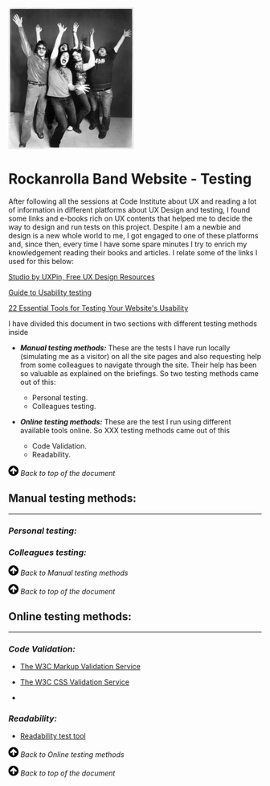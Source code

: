 ![Band Logo](assets\images\logo_250x282.jpg "The Invasors") 

# __Rockanrolla Band Website - Testing__

After following all the sessions at Code Institute about UX and reading a lot of information in different platforms about UX Design and testing, I found some links and e-books rich on UX contents that helped me to decide the way to design and run tests on this project. Despite I am a newbie and design is a new whole world to me, I got engaged to one of these platforms and, since then, every time I have some spare minutes I try to enrich my knowledgement reading their books and articles. I relate some of the links I used for this below: 

[Studio by UXPin, Free UX Design Resources](https://www.uxpin.com/studio/)

[Guide to Usability testing](https://www.uxpin.com/studio/ebooks/guide-to-usability-testing/)

[22 Essential Tools for Testing Your Website's Usability](https://mashable.com/2011/09/30/website-usability-tools/?europe=true)

I have divided this document in two sections with different testing methods inside

+ __*Manual testing methods:*__ These are the tests I have run locally (simulating me as a visitor) on all the site pages and also requesting help from some colleagues to navigate through the site. Their help has been so valuable as explained on the briefings. So two testing methods came out of this:
    - Personal testing.
    - Colleagues testing.

+ __*Online testing methods:*__ These are the test I run using different available tools online. So XXX testing methods came out of this
    - Code Validation. 
    - Readability.

[![Back to top of the document](assets/images/icons/buttonup_20_20.jpg "Rockanrolla Band Website - Testing")](#rockanrolla-band-website---testing) *Back to top of the document*
  
## __Manual testing methods:__
---
### __*Personal testing:*__ 
### __*Colleagues testing:*__ 

[![Manual testing methods](assets/images/icons/buttonup_20_20.jpg "Manual testing methods")](#manual-testing-methods) *Back to Manual testing methods*

[![Back to top of the document](assets/images/icons/buttonup_20_20.jpg "Rockanrolla Band Website - Testing")](#rockanrolla-band-website---testing) *Back to top of the document*

## __Online testing methods:__
---

### __*Code Validation:*__ 

+ [The W3C Markup Validation Service](https://validator.w3.org/)

+ [The W3C CSS Validation Service](https://jigsaw.w3.org/css-validator/validator.html.en)

+ 

### __*Readability:*__ 

+ [Readability test tool](https://www.webfx.com/tools/read-able/check.php?tab=Test+By+Url&uri=https%3A%2F%2Fdanmtt.github.io%2Frockanrolla%2F)


[![Online testing methods](assets/images/icons/buttonup_20_20.jpg "Online testing methods")](#online-testing-methods) *Back to Online testing methods*

[![Back to top of the document](assets/images/icons/buttonup_20_20.jpg "Rockanrolla Band Website - Testing")](#rockanrolla-band-website---testing) *Back to top of the document*








